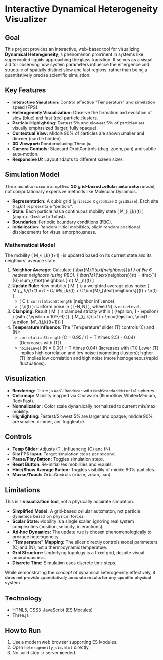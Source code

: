 # Interactive Dynamical Heterogeneity Visualizer

## Goal

This project provides an interactive, web-based tool for visualizing **Dynamical Heterogeneity**, a phenomenon prominent in systems like supercooled liquids approaching the glass transition. It serves as a visual aid for observing how system parameters influence the emergence and structure of spatially distinct slow and fast regions, rather than being a quantitatively precise scientific simulation.

## Key Features

*   **Interactive Simulation:** Control effective "Temperature" and simulation speed (FPS).
*   **Heterogeneity Visualization:** Observe the formation and evolution of slow (blue) and fast (red) particle clusters.
*   **Particle Highlighting:** Fastest 5% and slowest 5% of particles are visually emphasized (larger, fully opaque).
*   **Contextual View:** Middle 90% of particles are shown smaller and dimmer (can be hidden).
*   **3D Viewport:** Rendered using Three.js.
*   **Camera Controls:** Standard OrbitControls (drag, zoom, pan) and subtle auto-motion.
*   **Responsive UI:** Layout adapts to different screen sizes.

## Simulation Model

The simulation uses a simplified **3D grid-based cellular automaton** model, not computationally expensive methods like Molecular Dynamics.

*   **Representation:** A cubic grid (`gridSize` x `gridSize` x `gridSize`). Each site \((i,j,k)\) represents a "particle".
*   **State:** Each particle has a continuous mobility state \( M_{i,j,k}(t) \) (approx. 0=slow to 1=fast).
*   **Boundaries:** Periodic boundary conditions (PBC).
*   **Initialization:** Random initial mobilities; slight random positional displacements for visual amorphousness.

### Mathematical Model

The mobility \( M_{i,j,k}(t+1) \) is updated based on its current state and its neighbors' average state:

1.  **Neighbor Average:** Calculate \( \bar{M}_{\text{neighbors}}(t) \) of the 6 nearest neighbors (using PBC).
    \[
    \bar{M}_{\text{neighbors}}(t) = \frac{1}{6} \sum_{\text{neighbors } n} M_{n}(t)
    \]
2.  **Update Rule:** New mobility \( M' \) is a weighted average plus noise:
    \[
    M'_{i,j,k}(t+1) = (1 - C) M_{i,j,k}(t) + C \bar{M}_{\text{neighbors}}(t) + \n(t)
    \]
    *   \( C \): `correlationStrength` (neighbor influence).
    *   \( \n(t) \): Uniform noise in \( [-N, N] \), where \(N\) is `noiseLevel`.
3.  **Clamping:** Result \( M' \) is clamped strictly within \( (\epsilon, 1 - \epsilon) \) (with \( \epsilon = 10^{-6} \)).
    \[
    M_{i,j,k}(t+1) = \max(\epsilon, \min(1 - \epsilon, M'_{i,j,k}(t+1)))
    \]
4.  **Temperature Influence:** The "Temperature" slider \(T\) controls \(C\) and \(N\):
    *   `correlationStrength` \(C = 0.95 / (1 + T \times 2.5) + 0.04\) (Decreases with \(T\))
    *   `noiseLevel` \(N = 0.001 + T \times 0.04\) (Increases with \(T\))
    Lower \(T\) implies high correlation and low noise (promoting clusters); higher \(T\) implies low correlation and high noise (more homogeneous/rapid fluctuations).

## Visualization

*   **Rendering:** Three.js `WebGLRenderer` with `MeshStandardMaterial` spheres.
*   **Colormap:** Mobility mapped via Coolwarm (Blue=Slow, White=Medium, Red=Fast).
*   **Normalization:** Color scale dynamically normalized to current min/max mobility.
*   **Highlighting:** Fastest/Slowest 5% are larger and opaque; middle 90% are smaller, dimmer, and toggleable.

## Controls

*   **Temp Slider:** Adjusts \(T\), influencing \(C\) and \(N\).
*   **Sim FPS Input:** Target simulation steps per second.
*   **Pause/Play Button:** Toggles simulation steps.
*   **Reset Button:** Re-initializes mobilities and visuals.
*   **Hide/Show Average Button:** Toggles visibility of middle 90% particles.
*   **Mouse/Touch:** OrbitControls (rotate, zoom, pan).

## Limitations

This is a **visualization tool**, not a physically accurate simulation.

*   **Simplified Model:** A grid-based cellular automaton, not particle dynamics based on physical forces.
*   **Scalar State:** Mobility is a single scalar, ignoring real system complexities (position, velocity, interactions).
*   **Ad-hoc Dynamics:** The update rule is chosen phenomenologically to produce heterogeneity.
*   **"Temperature" Mapping:** The slider directly controls model parameters \(C\) and \(N\), not a thermodynamic temperature.
*   **Grid Structure:** Underlying topology is a fixed grid, despite visual amorphousness.
*   **Discrete Time:** Simulation uses discrete time steps.

While demonstrating the *concept* of dynamical heterogeneity effectively, it does not provide quantitatively accurate results for any specific physical system.

## Technology

*   HTML5, CSS3, JavaScript (ES Modules)
*   Three.js

## How to Run

1.  Use a modern web browser supporting ES Modules.
2.  Open `heterogeneity_sim.html` directly.
3.  No build step or server needed.
